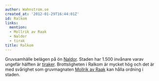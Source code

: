 ```yaml
---
author: Wahnstrom.se
created_at: '2012-01-29T16:44:01Z'
id: Ralkom
links:
  mention:
  - Mollrik av Raak
  - Naldor
  - tirak
title: Ralkom
---
```


Gruvsamhälle belägen på ön [Naldor]. Staden har 1.500 invånare varav ungefär hälften är [tiraker].
Brottsligheten i Ralkom är mycket hög och det är med svårighet som gruvmagnaten [Mollrik av Raak]
kan hålla ordning i staden.

  [Naldor]: Naldor
  [tiraker]: tirak
  [Mollrik av Raak]: Mollrik_av_Raak